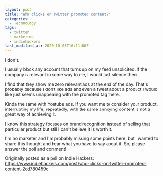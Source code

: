 ```yaml
---
layout: post
title: "Who clicks on Twitter promoted content?"
categories:
  - Technology
tags:
  - twitter
  - marketing
  - indiehackers
last_modified_at: 2020-10-03T16:11:00Z
---
```


I don't.

I usually block any account that turns up on my feed unsolicited. If the company is relevant in some way to me, I would just silence them.

I find that they show me zero relevant ads at the end of the day. That's probably because I don't like ads and even a tweet about a product I would like just seems unappealing with the promoted tag there.

Kinda the same with Youtube ads. If you want me to consider your product, interrupting my life, repeatedly, with the same annoying content is not a great way of achieving it.

I know this strategy focuses on brand recognition instead of selling that particular product but still I can't believe it is worth it.

I'm no marketer and I'm probably missing some points here, but I wanted to share this thought and hear what you have to say about it. So, please answer the poll and comment!

Originally posted as a poll on Indie Hackers: https://www.indiehackers.com/post/who-clicks-on-twitter-promoted-content-2dd780459c
